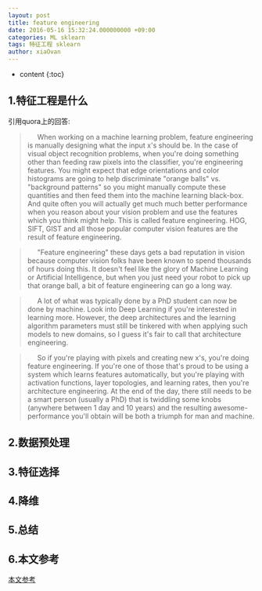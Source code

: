```yaml
---
layout: post
title: feature engineering
date: 2016-05-16 15:32:24.000000000 +09:00
categories: ML sklearn
tags: 特征工程 sklearn
author: xiaOvan
---
```


* content
{:toc}

## 1.特征工程是什么

  引用quora上的回答:
  
>&nbsp;&nbsp;&nbsp;&nbsp;&nbsp;When working on a machine learning problem, feature engineering is manually designing what the input x's should be.  In the case of visual object recognition problems, when you're doing something other than feeding raw pixels into the classifier, you're engineering features.  You might expect that edge orientations and color histograms are going to help discriminate "orange balls" vs. "background patterns" so you might manually compute these quantities and then feed them into the machine learning black-box.  And quite often you will actually get much much better performance when you reason about your vision problem and use the features which you think might help.  This is called feature engineering.  HOG, SIFT, GIST and all those popular computer vision features are the result of feature engineering.

>&nbsp;&nbsp;&nbsp;&nbsp;&nbsp;"Feature engineering" these days gets a bad reputation in vision because computer vision folks have been known to spend thousands of hours doing this.  It doesn't feel like the glory of Machine Learning or Artificial Intelligence, but when you just need your robot to pick up that orange ball, a bit of feature engineering can go a long way.

>&nbsp;&nbsp;&nbsp;&nbsp;&nbsp;A lot of what was typically done by a PhD student can now be done by machine.  Look into Deep Learning if you're interested in learning more.  However, the deep architectures and the learning algorithm parameters must still be tinkered with when applying such models to new domains, so I guess it's fair to call that architecture engineering.

>&nbsp;&nbsp;&nbsp;&nbsp;&nbsp;So if you're playing with pixels and creating new x's, you're doing feature engineering.  If you're one of those that's proud to be using a system which learns features automatically, but you're playing with activation functions, layer topologies, and learning rates, then you're architecture engineering.  At the end of the day, there still needs to be a smart person (usually a PhD) that is twiddling some knobs (anywhere between 1 day and 10 years) and the resulting awesome-performance you'll obtain will be both a triumph for man and machine.

## 2.数据预处理

## 3.特征选择

## 4.降维

## 5.总结

## 6.本文参考

  [本文参考](http://www.cnblogs.com/jasonfreak/p/5448385.html)


